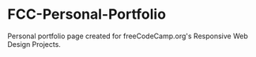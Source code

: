 # FCC-Personal-Portfolio
Personal portfolio page created for freeCodeCamp.org's Responsive Web Design Projects.
